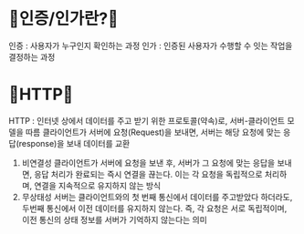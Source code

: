 # 🌻인증/인가란?🌻
인증 : 사용자가 누구인지 확인하는 과정
인가 : 인증된 사용자가 수행할 수 잇는 작업을 결정하는 과정

# 🌻HTTP🌻
HTTP : 인터넷 상에서 데이터를 주고 받기 위한 프로토콜(약속)로, 서버-클라이언트 모델을 따름
클라이언트가 서버에 요청(Request)을 보내면, 서버는 해당 요청에 맞는 응답(response)을 보내 데이터를 교환

1. 비연결성
   클라이언트가 서버에 요청을 보낸 후, 서버가 그 요청에 맞는 응답을 보내면, 응답 처리가 완료되는 즉시 연결을 끊는다.
   이는 각 요청을 독립적으로 처리하며, 연결을 지속적으로 유지하지 않는 방식
2. 무상태성
   서버는 클라이언트와의 첫 번째 통신에서 데이터를 주고받았다 하더라도, 두번째 통신에서 이전 데이터를 유지하지 않는다.
   즉, 각 요청은 서로 독립적이며, 이전 통신의 상태 정보를 서버가 기억하지 않는다는 의미
